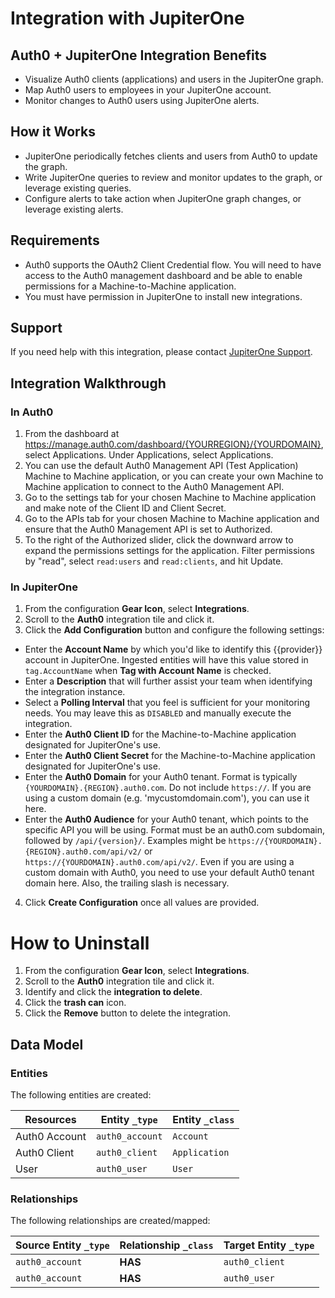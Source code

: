 # Integration with JupiterOne

## Auth0 + JupiterOne Integration Benefits

*   Visualize Auth0 clients (applications) and users in the JupiterOne graph.
*   Map Auth0 users to employees in your JupiterOne account.
*   Monitor changes to Auth0 users using JupiterOne alerts.

## How it Works

*   JupiterOne periodically fetches clients and users from Auth0 to update the
    graph.
*   Write JupiterOne queries to review and monitor updates to the graph, or
    leverage existing queries.
*   Configure alerts to take action when JupiterOne graph changes, or leverage
    existing alerts.

## Requirements

*   Auth0 supports the OAuth2 Client Credential flow. You will need to have access
    to the Auth0 management dashboard and be able to enable permissions for a
    Machine-to-Machine application.
*   You must have permission in JupiterOne to install new integrations.

## Support

If you need help with this integration, please contact
[JupiterOne Support](https://support.jupiterone.io).

## Integration Walkthrough

### In Auth0

1.  From the dashboard at
    <https://manage.auth0.com/dashboard/{YOURREGION}/{YOURDOMAIN}>, select
    Applications. Under Applications, select Applications.
2.  You can use the default Auth0 Management API (Test Application) Machine to
    Machine application, or you can create your own Machine to Machine
    application to connect to the Auth0 Management API.
3.  Go to the settings tab for your chosen Machine to Machine application and
    make note of the Client ID and Client Secret.
4.  Go to the APIs tab for your chosen Machine to Machine application and ensure
    that the Auth0 Management API is set to Authorized.
5.  To the right of the Authorized slider, click the downward arrow to expand the
    permissions settings for the application. Filter permissions by "read",
    select `read:users` and `read:clients`, and hit Update.

### In JupiterOne

1.  From the configuration **Gear Icon**, select **Integrations**.
2.  Scroll to the **Auth0** integration tile and click it.
3.  Click the **Add Configuration** button and configure the following settings:

*   Enter the **Account Name** by which you'd like to identify this {{provider}}
    account in JupiterOne. Ingested entities will have this value stored in
    `tag.AccountName` when **Tag with Account Name** is checked.
*   Enter a **Description** that will further assist your team when identifying
    the integration instance.
*   Select a **Polling Interval** that you feel is sufficient for your monitoring
    needs. You may leave this as `DISABLED` and manually execute the integration.
*   Enter the **Auth0 Client ID** for the Machine-to-Machine application
    designated for JupiterOne's use.
*   Enter the **Auth0 Client Secret** for the Machine-to-Machine application
    designated for JupiterOne's use.
*   Enter the **Auth0 Domain** for your Auth0 tenant. Format is typically
    `{YOURDOMAIN}.{REGION}.auth0.com`. Do not include `https://`. If you are using
    a custom domain (e.g. 'mycustomdomain.com'), you can use it here.
*   Enter the **Auth0 Audience** for your Auth0 tenant, which points to the
    specific API you will be using. Format must be an auth0.com subdomain,
    followed by `/api/{version}/`. Examples might be
    `https://{YOURDOMAIN}.{REGION}.auth0.com/api/v2/` or
    `https://{YOURDOMAIN}.auth0.com/api/v2/`. Even if you are using a custom
    domain with Auth0, you need to use your default Auth0 tenant domain here.
    Also, the trailing slash is necessary.

4.  Click **Create Configuration** once all values are provided.

# How to Uninstall

1.  From the configuration **Gear Icon**, select **Integrations**.
2.  Scroll to the **Auth0** integration tile and click it.
3.  Identify and click the **integration to delete**.
4.  Click the **trash can** icon.
5.  Click the **Remove** button to delete the integration.

<!-- {J1_DOCUMENTATION_MARKER_START} -->

<!--
********************************************************************************
NOTE: ALL OF THE FOLLOWING DOCUMENTATION IS GENERATED USING THE
"j1-integration document" COMMAND. DO NOT EDIT BY HAND! PLEASE SEE THE DEVELOPER
DOCUMENTATION FOR USAGE INFORMATION:

https://github.com/JupiterOne/sdk/blob/main/docs/integrations/development.md
********************************************************************************
-->

## Data Model

### Entities

The following entities are created:

| Resources     | Entity `_type`  | Entity `_class` |
| ------------- | --------------- | --------------- |
| Auth0 Account | `auth0_account` | `Account`       |
| Auth0 Client  | `auth0_client`  | `Application`   |
| User          | `auth0_user`    | `User`          |

### Relationships

The following relationships are created/mapped:

| Source Entity `_type` | Relationship `_class` | Target Entity `_type` |
| --------------------- | --------------------- | --------------------- |
| `auth0_account`       | **HAS**               | `auth0_client`        |
| `auth0_account`       | **HAS**               | `auth0_user`          |

<!--
********************************************************************************
END OF GENERATED DOCUMENTATION AFTER BELOW MARKER
********************************************************************************
-->

<!-- {J1_DOCUMENTATION_MARKER_END} -->
